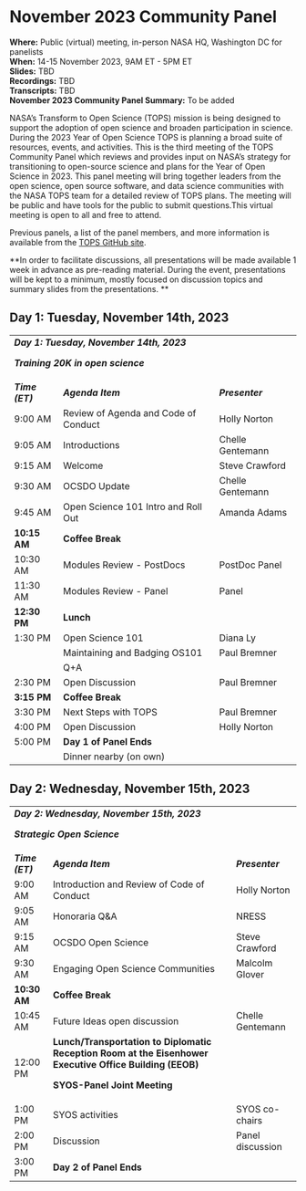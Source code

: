 # November 2023 Community Panel

**Where:** Public (virtual) meeting, in-person NASA HQ, Washington DC for panelists  
**When:** 14-15 November 2023, 9AM ET - 5PM ET  
**Slides:** TBD  
**Recordings:** TBD  
**Transcripts:** TBD  
**November 2023 Community Panel Summary:** To be added  

NASA’s Transform to Open Science (TOPS) mission is being designed to support the adoption of open science and broaden participation in science. During the 2023 Year of Open Science TOPS is planning a broad suite of resources, events, and activities. This is the third meeting of the TOPS Community Panel which reviews and provides input on NASA’s strategy for transitioning to open-source science and plans for the Year of Open Science in 2023. This panel meeting will bring together leaders from the open science, open source software, and data science communities with the NASA TOPS team for a detailed review of TOPS plans. The meeting will be public and have tools for the public to submit questions.This virtual meeting is open to all and free to attend.

Previous panels, a list of the panel members, and more information is available from the [TOPS GitHub site](https://github.com/nasa/Transform-to-Open-Science/blob/main/docs/Area1_Engagement/Community_Panels/readme.md).

**In order to facilitate discussions, all presentations will be made available 1 week in advance as pre-reading material. During the event, presentations will be kept to a minimum, mostly focused on discussion topics and summary slides from the presentations. **

## Day 1: Tuesday, November 14th, 2023

<table>
  <tr>
   <td colspan="3" ><strong><em>Day 1: Tuesday, November 14th, 2023</em></strong>
<p>
<strong><em>Training 20K in open science</em></strong>
   </td>
  </tr>
  <tr>
   <td><strong><em>Time (ET)</em></strong>
   </td>
   <td><strong><em>Agenda Item</em></strong>
   </td>
   <td><strong><em>Presenter</em></strong>
   </td>
  </tr>
  <tr>
   <td>9:00 AM
   </td>
   <td>Review of Agenda and Code of Conduct
   </td>
   <td>Holly Norton
   </td>
  </tr>
  <tr>
   <td>9:05 AM
   </td>
   <td>Introductions
   </td>
   <td>Chelle Gentemann
   </td>
  </tr>
  <tr>
   <td>9:15 AM
   </td>
   <td>Welcome
   </td>
   <td>Steve Crawford
   </td>
  </tr>
  <tr>
   <td>9:30 AM
   </td>
   <td>OCSDO Update
   </td>
   <td>Chelle Gentemann
   </td>
  </tr>
  <tr>
   <td>9:45 AM
   </td>
   <td>Open Science 101 Intro and Roll Out
   </td>
   <td>Amanda Adams
   </td>
  </tr>
  <tr>
   <td><strong>10:15 AM</strong>
   </td>
   <td><strong>Coffee Break</strong>
   </td>
   <td>
   </td>
  </tr>
  <tr>
   <td>10:30 AM
   </td>
   <td>Modules Review - PostDocs
   </td>
   <td>PostDoc Panel
   </td>
  </tr>
  <tr>
   <td>11:30 AM
   </td>
   <td>Modules Review - Panel
   </td>
   <td>Panel
   </td>
  </tr>
  <tr>
   <td><strong>12:30 PM</strong>
   </td>
   <td><strong>Lunch</strong>
   </td>
   <td>
   </td>
  </tr>
  <tr>
   <td>1:30 PM
   </td>
   <td>Open Science 101
   </td>
   <td>Diana Ly
   </td>
  </tr>
  <tr>
   <td>
   </td>
   <td>Maintaining and Badging OS101
   </td>
   <td>Paul Bremner
   </td>
  </tr>
  <tr>
   <td>
   </td>
   <td>Q+A
   </td>
   <td>
   </td>
  </tr>
  <tr>
   <td>2:30 PM
   </td>
   <td>Open Discussion
   </td>
   <td>Paul Bremner
   </td>
  </tr>
  <tr>
   <td><strong>3:15 PM</strong>
   </td>
   <td><strong>Coffee Break</strong>
   </td>
   <td>
   </td>
  </tr>
  <tr>
   <td>3:30 PM
   </td>
   <td>Next Steps with TOPS
   </td>
   <td>Paul Bremner
   </td>
  </tr>
  <tr>
   <td>4:00 PM
   </td>
   <td>Open Discussion
   </td>
   <td>Holly Norton
   </td>
  </tr>
  <tr>
   <td>5:00 PM
   </td>
   <td><strong>Day 1 of Panel Ends</strong>
   </td>
   <td>
   </td>
  </tr>
  <tr>
   <td>
   </td>
   <td>Dinner nearby (on own)
   </td>
   <td>
   </td>
  </tr>
</table>

## Day 2: Wednesday, November 15th, 2023


<table>
  <tr>
   <td colspan="3" ><strong><em>Day 2: Wednesday, November 15th, 2023</em></strong>
<p>
<strong><em>Strategic Open Science</em></strong>
   </td>
  </tr>
  <tr>
   <td><strong><em>Time (ET)</em></strong>
   </td>
   <td><strong><em>Agenda Item</em></strong>
   </td>
   <td><strong><em>Presenter</em></strong>
   </td>
  </tr>
  <tr>
   <td>9:00 AM
   </td>
   <td>Introduction and Review of Code of Conduct
   </td>
   <td>Holly Norton
   </td>
  </tr>
  <tr>
   <td>9:05 AM
   </td>
   <td>Honoraria Q&A
   </td>
   <td>NRESS
   </td>
  </tr>
  <tr>
   <td>9:15 AM
   </td>
   <td>OCSDO Open Science
   </td>
   <td>Steve Crawford
   </td>
  </tr>
  <tr>
   <td>9:30 AM
   </td>
   <td>Engaging Open Science Communities
   </td>
   <td>Malcolm Glover
   </td>
  </tr>
  <tr>
   <td><strong>10:30 AM</strong>
   </td>
   <td><strong>Coffee Break</strong>
   </td>
   <td>
   </td>
  </tr>
  <tr>
   <td>10:45 AM
   </td>
   <td>Future Ideas open discussion
   </td>
   <td>Chelle Gentemann
   </td>
  </tr>
  <tr>
   <td>12:00 PM
   </td>
   <td><strong>Lunch/Transportation to Diplomatic Reception Room at the Eisenhower Executive Office Building (EEOB)</strong>
<p>
<strong>SYOS-Panel Joint Meeting</strong>
   </td>
   <td>
   </td>
  </tr>
  <tr>
   <td>1:00 PM
   </td>
   <td>SYOS activities
   </td>
   <td>SYOS co-chairs
   </td>
  </tr>
  <tr>
   <td>2:00 PM
   </td>
   <td>Discussion
   </td>
   <td>Panel discussion
   </td>
  </tr>
  <tr>
   <td>3:00 PM
   </td>
   <td><strong>Day 2 of Panel Ends</strong>
   </td>
   <td>
   </td>
  </tr>
</table>


